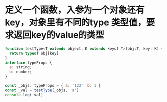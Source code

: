 # 定义一个函数，入参为一个对象还有key，对象里有不同的type 类型值，要求返回key的value的类型

```js
function testType<T extends object, K extends keyof T>(obj:T, key: K) {
  return typeof obj[key]
}
interface typeProps {
  a: string;
  b: number;
}

const _objs: typeProps = { a: '123', b: 1 }
const _val = testType(_objs, 'a')
console.log(_val)
```


